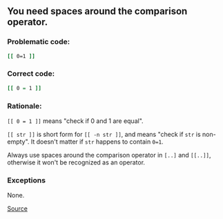 ## You need spaces around the comparison operator.

### Problematic code:

```sh
[[ 0=1 ]]
```

### Correct code:

```sh
[[ 0 = 1 ]]
```

### Rationale:

`[[ 0 = 1 ]]` means "check if 0 and 1 are equal".

`[[ str ]]` is short form for `[[ -n str ]]`, and means "check if `str` is non-empty". It doesn't matter if `str` happens to contain `0=1`.

Always use spaces around the comparison operator in `[..]` and `[[..]]`, otherwise it won't be recognized as an operator.

### Exceptions

None.

[Source](https://github.com/koalaman/shellcheck/wiki/SC2077)

